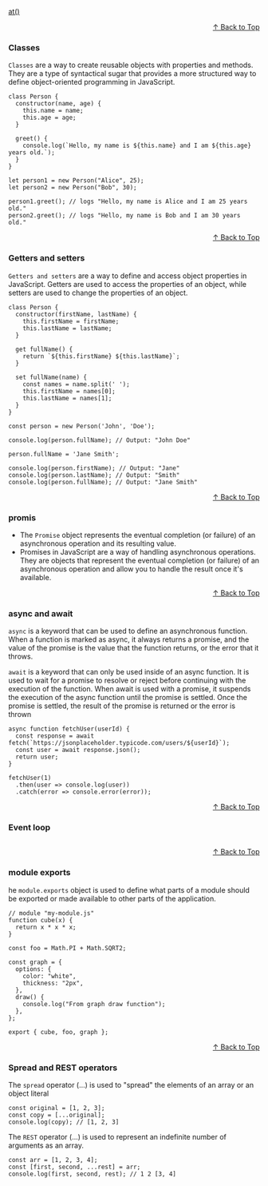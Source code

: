 
 <a href="#README.md">at()</a> 

<p align='right'><a href="#top">&#8593; Back to Top</a></p>
<span id="Classes"></span>
<h3>Classes</h3>

`Classes` are a way to create reusable objects with properties and methods. They are a type of syntactical sugar that provides a more structured way to define object-oriented programming in JavaScript.

```
class Person {
  constructor(name, age) {
    this.name = name;
    this.age = age;
  }

  greet() {
    console.log(`Hello, my name is ${this.name} and I am ${this.age} years old.`);
  }
}

let person1 = new Person("Alice", 25);
let person2 = new Person("Bob", 30);

person1.greet(); // logs "Hello, my name is Alice and I am 25 years old."
person2.greet(); // logs "Hello, my name is Bob and I am 30 years old."
```

<p align='right'><a href="#top">&#8593; Back to Top</a></p>
<span id="Getters and setters"></span>
<h3>Getters and setters</h3>

`Getters and setters` are a way to define and access object properties in JavaScript. Getters are used to access the properties of an object, while setters are used to change the properties of an object.

```
class Person {
  constructor(firstName, lastName) {
    this.firstName = firstName;
    this.lastName = lastName;
  }

  get fullName() {
    return `${this.firstName} ${this.lastName}`;
  }

  set fullName(name) {
    const names = name.split(' ');
    this.firstName = names[0];
    this.lastName = names[1];
  }
}

const person = new Person('John', 'Doe');

console.log(person.fullName); // Output: "John Doe"

person.fullName = 'Jane Smith';

console.log(person.firstName); // Output: "Jane"
console.log(person.lastName); // Output: "Smith"
console.log(person.fullName); // Output: "Jane Smith"
```
<p align='right'><a href="#top">&#8593; Back to Top</a></p>
<span id="promis"></span>
<h3>promis</h3>

- The `Promise` object represents the eventual completion (or failure) of an asynchronous operation and its resulting value.
- Promises in JavaScript are a way of handling asynchronous operations. They are objects that represent the eventual completion (or failure) of an asynchronous operation and allow you to handle the result once it's available.
<p align='right'><a href="#top">&#8593; Back to Top</a></p>
<span id="async and await"></span>
<h3>async and await</h3>

`async` is a keyword that can be used to define an asynchronous function. When a function is marked as async, it always returns a promise, and the value of the promise is the value that the function returns, or the error that it throws.

`await` is a keyword that can only be used inside of an async function. It is used to wait for a promise to resolve or reject before continuing with the execution of the function. When await is used with a promise, it suspends the execution of the async function until the promise is settled. Once the promise is settled, the result of the promise is returned or the error is thrown

```
async function fetchUser(userId) {
  const response = await fetch(`https://jsonplaceholder.typicode.com/users/${userId}`);
  const user = await response.json();
  return user;
}

fetchUser(1)
  .then(user => console.log(user))
  .catch(error => console.error(error));
```

<p align='right'><a href="#top">&#8593; Back to Top</a></p>
<span id="Event loop"></span>
<h3>Event loop</h3>

```

```

<p align='right'><a href="#top">&#8593; Back to Top</a></p>
<span id="module exports"></span>
<h3>module exports</h3>

he `module.exports` object is used to define what parts of a module should be exported or made available to other parts of the application.

```
// module "my-module.js"
function cube(x) {
  return x * x * x;
}

const foo = Math.PI + Math.SQRT2;

const graph = {
  options: {
    color: "white",
    thickness: "2px",
  },
  draw() {
    console.log("From graph draw function");
  },
};

export { cube, foo, graph };

```

<p align='right'><a href="#top">&#8593; Back to Top</a></p>
<span id="Spread and REST operators"></span>
<h3>Spread and REST operators</h3>

The `spread` operator (...) is used to "spread" the elements of an array or an object literal
```
const original = [1, 2, 3];
const copy = [...original];
console.log(copy); // [1, 2, 3]
```
The `REST` operator (...) is used to represent an indefinite number of arguments as an array.

```
const arr = [1, 2, 3, 4];
const [first, second, ...rest] = arr;
console.log(first, second, rest); // 1 2 [3, 4]
```
